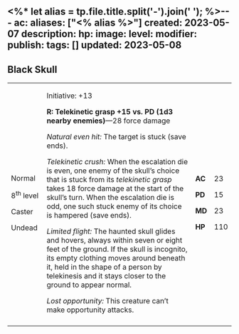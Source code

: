 <%* let alias = tp.file.title.split('-').join(' '); %>---
ac: 
aliases: ["<% alias %>"]
created: 2023-05-07
description: 
hp: 
image: 
level: 
modifier: 
publish: 
tags: []
updated: 2023-05-08
---

## Black Skull

<table>
<colgroup>
<col style="width: 16%" />
<col style="width: 71%" />
<col style="width: 5%" />
<col style="width: 6%" />
</colgroup>
<tbody>
<tr class="odd">
<td><p>Normal</p>
<p>8<sup>th</sup> level</p>
<p>Caster</p>
<p>Undead</p></td>
<td><p>Initiative: +13</p>
<p><strong>R: Telekinetic grasp +15 vs. PD (1d3 nearby
enemies)</strong>—28 force damage</p>
<p><em>Natural even hit:</em> The target is stuck (save ends).</p>
<p><em>Telekinetic crush:</em> When the escalation die is even, one
enemy of the skull’s choice that is stuck from its <em>telekinetic
grasp</em> takes 18 force damage at the start of the skull’s turn. When
the escalation die is odd, one such stuck enemy of its choice is
hampered (save ends).</p>
<p><em>Limited flight:</em> The haunted skull glides and hovers, always
within seven or eight feet of the ground. If the skull is incognito, its
empty clothing moves around beneath it, held in the shape of a person by
telekinesis and it stays closer to the ground to appear normal.</p>
<p><em>Lost opportunity:</em> This creature can’t make opportunity
attacks.</p></td>
<td><p><strong>AC</strong></p>
<p><strong>PD</strong></p>
<p><strong>MD</strong></p>
<p><strong>HP</strong></p></td>
<td><p>23</p>
<p>15</p>
<p>23</p>
<p>110</p></td>
</tr>
<tr class="even">
<td></td>
<td></td>
<td></td>
<td></td>
</tr>
</tbody>
</table>
